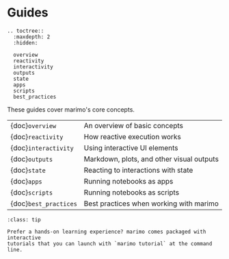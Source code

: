 # Guides

```{eval-rst}
.. toctree::
  :maxdepth: 2
  :hidden:

  overview
  reactivity
  interactivity
  outputs
  state
  apps
  scripts
  best_practices
```

These guides cover marimo's core concepts.

|                       |                                           |
| :-------------------- | :---------------------------------------- |
| {doc}`overview`       | An overview of basic concepts             |
| {doc}`reactivity`     | How reactive execution works              |
| {doc}`interactivity`  | Using interactive UI elements             |
| {doc}`outputs`        | Markdown, plots, and other visual outputs |
| {doc}`state`          | Reacting to interactions with state       |
| {doc}`apps`           | Running notebooks as apps                 |
| {doc}`scripts`        | Running notebooks as scripts              |
| {doc}`best_practices` | Best practices when working with marimo   |

```{admonition} Learn by doing!
:class: tip

Prefer a hands-on learning experience? marimo comes packaged with interactive
tutorials that you can launch with `marimo tutorial` at the command line.
```
